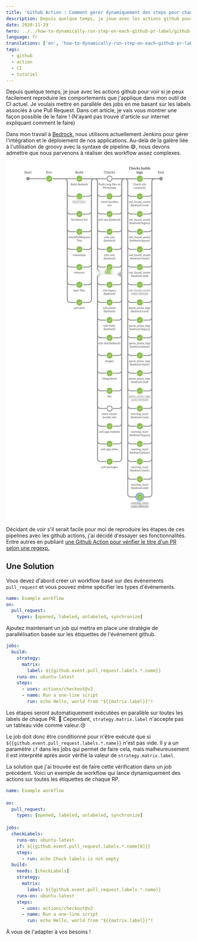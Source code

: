 ```yaml
---
title: 'Github Action : Comment gérer dynamiquement des steps pour chaque label de Pull Request ?'
description: Depuis quelque temps, je joue avec les actions github pour voir si je peux facilement reproduire les comportements que j'applique dans mon outil de CI actuel. Je voulais mettre en parallèle les tâches sur chaque label de Pull Request.
date: 2020-11-29
hero: ../../how-to-dynamically-run-step-on-each-github-pr-label/github-actions.jpg
language: fr
translations: ['en', 'how-to-dynamically-run-step-on-each-github-pr-label']
tags:
  - github
  - action
  - CI
  - tutoriel
---
```


Depuis quelque temps, je joue avec les actions github pour voir si je peux facilement reproduire les comportements que j'applique dans mon outil de CI actuel.
Je voulais mettre en parallèle des jobs en me basant sur les labels associés à une Pull Request.
Dans cet article, je vais vous montrer une façon possible de le faire ! (N'ayant pas trouvé d'article sur internet expliquant comment le faire)

Dans mon travail à [Bedrock](https://www.bedrockstreaming.com/), nous utilisons actuellement Jenkins pour gérer l'intégration et le déploiement de nos applications.
Au-delà de la galère liée à l'utilisation de groovy avec la syntaxe de pipeline 😅, nous devons admettre que nous parvenons à réaliser des workflow assez complexes.

![exemple de flux de travail complexe d'intégration continue](../../how-to-dynamically-run-step-on-each-github-pr-label/ci.jpg)

Décidant de voir s'il serait facile pour moi de reproduire les étapes de ces pipelines avec les github actions, j'ai décidé d'essayer ses fonctionnalités.
Entre autres en publiant [une Github Action pour vérifier le titre d'un PR selon une regexp.](https://github.com/Slashgear/action-check-pr-title)

## Une Solution

Vous devez d'abord créer un workflow basé sur des événements `pull_request` et vous pouvez même spécifier les types d'événements.

```yaml
name: Example workflow
on:
  pull_request:
    types: [opened, labeled, unlabeled, synchronize]
```

Ajoutez maintenant un job qui mettra en place une stratégie de parallélisation basée sur les étiquettes de l'événement github.

```yaml
jobs:
  build:
    strategy:
      matrix:
        label: ${{github.event.pull_request.labels.*.name}}
    runs-on: ubuntu-latest
    steps:
      - uses: actions/checkout@v2
      - name: Run a one-line script
        run: echo Hello, world from "${{matrix.label}}"!
```

Les étapes seront automatiquement exécutées en parallèle sur toutes les labels de chaque PR. 🎉
Cependant, `strategy.matrix.label` n'accepte pas un tableau vide comme valeur.😢

Le job doit donc être conditionné pour n'être exécuté que si `${{github.event.pull_request.labels.*.name}}` n'est pas vide.
Il y a un paramètre `if` dans les jobs qui permet de faire cela, mais malheureusement il est interprété après avoir vérifié la valeur de `strategy.matrix.label`.

La solution que j'ai trouvée est de faire cette vérification dans un job précédent.
Voici un exemple de workflow qui lance dynamiquement des actions sur toutes les étiquettes de chaque RP.

```yaml
name: Example workflow

on:
  pull_request:
    types: [opened, labeled, unlabeled, synchronize]

jobs:
  checkLabels:
    runs-on: ubuntu-latest
    if: ${{github.event.pull_request.labels.*.name[0]}}
    steps:
      - run: echo Check labels is not empty
  build:
    needs: [checkLabels]
    strategy:
      matrix:
        label: ${{github.event.pull_request.labels.*.name}}
    runs-on: ubuntu-latest
    steps:
      - uses: actions/checkout@v2
      - name: Run a one-line script
        run: echo Hello, world from "${{matrix.label}}"!
```

À vous de l'adapter à vos besoins !
